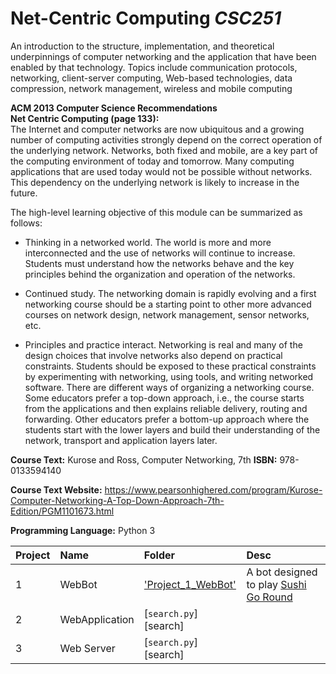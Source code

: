 # Net-Centric Computing *CSC251*
An introduction to the structure, implementation, and theoretical underpinnings of computer networking and the application that have been enabled by that technology. Topics include communication protocols, networking, client-server computing, Web-based technologies, data compression, network management, wireless and mobile computing

**ACM 2013 Computer Science Recommendations** <br>
**Net Centric Computing (page 133):**<br>
The Internet and computer networks are now ubiquitous and a growing number of computing
activities strongly depend on the correct operation of the underlying network. Networks, both fixed and mobile, are a key part of the computing environment of today and tomorrow. Many computing applications that are used today would not be possible without networks. This dependency on the underlying network is likely to increase in the future.

The high-level learning objective of this module can be summarized as follows:

- Thinking in a networked world. The world is more and more interconnected and the use of networks will continue to increase. Students must understand how the networks behave and the key principles behind the organization and operation of the networks.

- Continued study. The networking domain is rapidly evolving and a first networking course should be a starting point to other more advanced courses on network design, network management, sensor networks, etc.

- Principles and practice interact. Networking is real and many of the design choices that  involve networks also depend on practical constraints. Students should be exposed to these practical constraints by experimenting with networking, using tools, and writing networked software.  There are different ways of organizing a networking course. Some educators prefer a top-down approach, i.e., the course starts from the applications and then explains reliable delivery, routing and forwarding. Other educators prefer a bottom-up approach where the students start with the lower layers and build their understanding of the network, transport and application layers later.

**Course Text:** Kurose and Ross, Computer Networking, 7th **ISBN:** 978-0133594140

**Course Text Website:** https://www.pearsonhighered.com/program/Kurose-Computer-Networking-A-Top-Down-Approach-7th-Edition/PGM1101673.html

**Programming Language:** Python 3

| **Project** | **Name** | **Folder** | **Desc**|
|:-------|:--------------------------------|:--------------------------|:----------------------------------------------|
| 1      | WebBot                          | ['Project_1_WebBot'](Project_1_WebBot)| A bot designed to play [Sushi Go Round](https://www.miniclip.com/games/sushi-go-round/en/ "Miniclip")
| 2      | WebApplication                  | [`search.py`][search]     |
| 3      | Web Server                      | [`search.py`][search]     |
